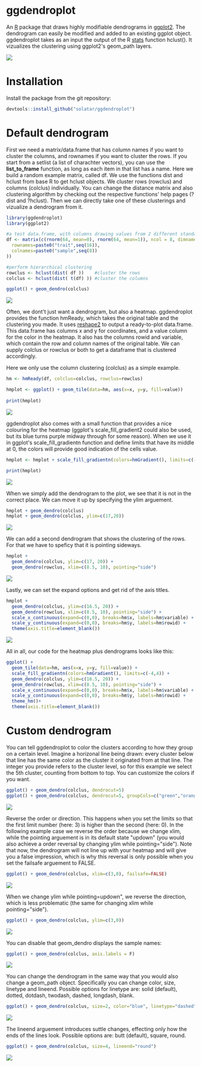 # ggdendroplot
An [R](https://www.r-project.org) package that draws highly modifiable dendrograms in [ggplot2](https://ggplot2.tidyverse.org/). The dendrogram can easily be modified and added to an existing ggplot object. ggdendroplot takes as an input the output of the R [stats](https://stat.ethz.ch/R-manual/R-devel/library/stats/html/stats-package.html) function hclust(). It vizualizes the clustering using ggplot2's geom_path layers.

<img src="readme_files/dendro_heatmap5.png"/>

# Installation
Install the package from the git repository:
``` r
devtools::install_github("solatar/ggdendroplot")
```

# Default dendrogram
First we need  a matrix/data.frame that has column names if you want to cluster the columns, and rownames if you want to cluster the rows. If you start from a setlist (a list of charachter vectors), you can use the <b>list_to_frame</b> function, as long as each item in that list has a name. Here we build a random example matrix, called df. We use the functions dist and hclust from base R to get hclust objects. We cluster rows (rowclus) and columns (colclus) individually. You can change the distance matrix and also clustering algorithm by checking out the respective functions' help pages (?dist and ?hclust).
Then we can directly take one of these clusterings and vizualize a dendrogram from it.
``` r
library(ggdendroplot)
library(ggplot2)

#a test data.frame, with columns drawing values from 2 different standard distributions
df <- matrix(c(rnorm(64, mean=0), rnorm(64, mean=1)), ncol = 8, dimnames=list(
  rownames=paste0("trait",seq(16)),
  colnames=paste0("sample",seq(8))
))

#perform hierarchical clustering
rowclus <- hclust(dist( df ))    #cluster the rows
colclus <- hclust(dist( t(df) )) #cluster the columns

ggplot() + geom_dendro(colclus)
```
<img src="readme_files/dendro_down.png"/>

Often, we dont't just want a dendrogram, but also a heatmap. ggdendroplot provides the function hmReady, which takes the original table and the clustering you made. It uses [reshape2](https://cran.r-project.org/web/packages/reshape2/index.html) to output a ready-to-plot data.frame. This data.frame has columns x and y for coordinates, and a value column for the color in the heatmap. It also has the columns rowid and variable, which contain the row and column names of the original table. We can supply colclus or rowclus or both to get a dataframe that is clustered accordingly.

Here we only use the column clustering (colclus) as a simple example.

``` r
hm <- hmReady(df, colclus=colclus, rowclus=rowclus)

hmplot <- ggplot() + geom_tile(data=hm, aes(x=x, y=y, fill=value))
  
print(hmplot)
```
<img src="readme_files/dendro_heatmap.png"/>

ggdendroplot also comes with a small function that provides a nice colouring for the heatmap (ggplot's scale_fill_gradient2 could also be used, but its blue turns purple midway through for some reason). When we use it in ggplot's scale_fill_gradientn function and define limits that have its middle at 0, the colors will provide good indication of the cells value.

``` r
hmplot <- hmplot + scale_fill_gradientn(colors=hmGradient(), limits=c(-4,4))

print(hmplot)
```
<img src="readme_files/dendro_heatmap1.png"/>

When we simply add the dendrogram to the plot, we see that it is not in the correct place. We can move it up by specifying the ylim arguement.
``` r
hmplot + geom_dendro(colclus)
hmplot + geom_dendro(colclus, ylim=c(17,20))
```
<img src="readme_files/dendro_heatmap23.png"/>

We can add a second dendrogram that shows the clustering of the rows. For that we have to speficy that it is pointing sideways.
``` r
hmplot + 
  geom_dendro(colclus, ylim=c(17, 20)) +
  geom_dendro(rowclus, xlim=c(8.5, 10), pointing="side")
```
<img src="readme_files/dendro_heatmap4.png"/>

Lastly, we can set the expand options and get rid of the axis titles.

```r
hmplot + 
  geom_dendro(colclus, ylim=c(16.5, 20)) +
  geom_dendro(rowclus, xlim=c(8.5, 10), pointing="side") +
  scale_x_continuous(expand=c(0,0), breaks=hm$x, labels=hm$variable) +
  scale_y_continuous(expand=c(0,0), breaks=hm$y, labels=hm$rowid) +
  theme(axis.title=element_blank())
```
<img src="readme_files/dendro_heatmap5.png"/>

All in all, our code for the heatmap plus dendrograms looks like this:

```r
ggplot() + 
  geom_tile(data=hm, aes(x=x, y=y, fill=value)) +                      #heatmap
  scale_fill_gradientn(colors=hmGradient(), limits=c(-4,4)) +          #options for heatmap
  geom_dendro(colclus, ylim=c(16.5, 20)) +                             #upper dendrogram
  geom_dendro(rowclus, xlim=c(8.5, 10), pointing="side") +             #side dendrogram
  scale_x_continuous(expand=c(0,0), breaks=hm$x, labels=hm$variable) + #design
  scale_y_continuous(expand=c(0,0), breaks=hm$y, labels=hm$rowid) +    #design
  theme_hm()+                                                          #design
  theme(axis.title=element_blank())                                    #design
```

# Custom dendrogram
You can tell ggdendroplot to color the clusters according to how they group on a certain level. Imagine a horizonal line being drawn: every cluster below that line has the same color as the cluster it originated from at that line. The integer you provide refers to the cluster level, so for this example we select the 5th cluster, counting from bottom to top.
You can customize the colors if you want.

``` r
ggplot() + geom_dendro(colclus, dendrocut=5)
ggplot() + geom_dendro(colclus, dendrocut=5, groupCols=c("green","orange","gray20","purple"))
```
<img src="readme_files/dendro_color.png"/>

Reverse the order or direction. This happens when you set the limits so that the first limit number (here: 3) is higher than the second (here: 0).
In the following example case we reverse the order because we change xlim, while the pointing arguement is in its default state "updown" (you would also achieve a order reversal by changing ylim while pointing="side"). Note that now, the dendrogram will not line up with your heatmap and will give you a false impression, which is why this reversal is only possible when you set the failsafe arguement to FALSE.
``` r
ggplot() + geom_dendro(colclus, xlim=c(3,0), failsafe=FALSE)
```
<img src="readme_files/dendro_down_flipped.png"/>

When we change ylim while pointing=updown", we reverse the direction, which is less problematic (the same for changing xlim while pointing="side").
``` r
ggplot() + geom_dendro(colclus, ylim=c(3,0))
```
<img src="readme_files/dendro_up.png"/>

You can disable that geom_dendro displays the sample names:
``` r
ggplot() + geom_dendro(colclus, axis.labels = F)
```
<img src="readme_files/dendro_nolabels.png"/>

You can change the dendrogram in the same way that you would also change a geom_path object. Specifically you can change color, size, linetype and lineend. 
Possible options for linetype are: solid (default), dotted, dotdash, twodash, dashed, longdash, blank.
``` r
ggplot() + geom_dendro(colclus, size=2, color="blue", linetype="dashed")
```
<img src="readme_files/dendro_custom.png"/>

The lineend arguement introduces suttle changes, effecting only how the ends of the lines look.
Possible options are: butt (default), square, round.
``` r
ggplot() + geom_dendro(colclus, size=4, lineend="round")
```
<img src="readme_files/dendro_custom2.png"/>
